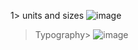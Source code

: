 1> units and sizes
![image](https://github.com/Krishnam-Upadhyay/Css-Full-course/assets/96679838/5dfd98e7-9d61-46cc-80d6-2cac21e513b5)

>Typography>
![image](https://github.com/Krishnam-Upadhyay/Css-Full-course/assets/96679838/ea2d8464-3346-4aeb-b213-39947294391a)
